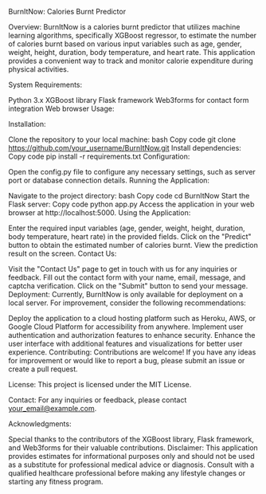 BurnItNow: Calories Burnt Predictor

Overview:
BurnItNow is a calories burnt predictor that utilizes machine learning algorithms, specifically XGBoost regressor, to estimate the number of calories burnt based on various input variables such as age, gender, weight, height, duration, body temperature, and heart rate. This application provides a convenient way to track and monitor calorie expenditure during physical activities.

System Requirements:

Python 3.x
XGBoost library
Flask framework
Web3forms for contact form integration
Web browser
Usage:

Installation:

Clone the repository to your local machine:
bash
Copy code
git clone https://github.com/your_username/BurnItNow.git
Install dependencies:
Copy code
pip install -r requirements.txt
Configuration:

Open the config.py file to configure any necessary settings, such as server port or database connection details.
Running the Application:

Navigate to the project directory:
bash
Copy code
cd BurnItNow
Start the Flask server:
Copy code
python app.py
Access the application in your web browser at http://localhost:5000.
Using the Application:

Enter the required input variables (age, gender, weight, height, duration, body temperature, heart rate) in the provided fields.
Click on the "Predict" button to obtain the estimated number of calories burnt.
View the prediction result on the screen.
Contact Us:

Visit the "Contact Us" page to get in touch with us for any inquiries or feedback.
Fill out the contact form with your name, email, message, and captcha verification.
Click on the "Submit" button to send your message.
Deployment:
Currently, BurnItNow is only available for deployment on a local server. For improvement, consider the following recommendations:

Deploy the application to a cloud hosting platform such as Heroku, AWS, or Google Cloud Platform for accessibility from anywhere.
Implement user authentication and authorization features to enhance security.
Enhance the user interface with additional features and visualizations for better user experience.
Contributing:
Contributions are welcome! If you have any ideas for improvement or would like to report a bug, please submit an issue or create a pull request.

License:
This project is licensed under the MIT License.

Contact:
For any inquiries or feedback, please contact your_email@example.com.

Acknowledgments:

Special thanks to the contributors of the XGBoost library, Flask framework, and Web3forms for their valuable contributions.
Disclaimer:
This application provides estimates for informational purposes only and should not be used as a substitute for professional medical advice or diagnosis. Consult with a qualified healthcare professional before making any lifestyle changes or starting any fitness program.
